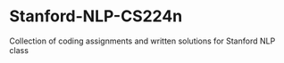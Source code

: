 # Stanford-NLP-CS224n
Collection of coding assignments and written solutions for Stanford NLP class
